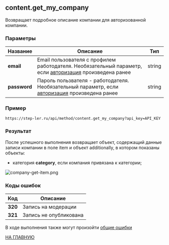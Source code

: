## content.get_my_company

Возвращает подробное описание компании для авторизованной компании.


### Параметры

| Название |Описание | Тип |
|----|----|----|
| **email** | Email пользователя с профилем работодателя. Необязательный параметр, если [авторизация](/auth/login.md) произведена ранее  | string |
| **password** | Пароль пользвателя - работодателя. Необязательный параметр, если [авторизация](/auth/login.md) произведена ранее  | string |

### Пример

```
https://step-ler.ru/api/method/content.get_my_company?api_key=API_KEY
```

### Результат

После успешного выполнения возвращает объект, содержащий данные записи компании в поле item и объект additionally, в котором показаны объекты:

  * категория **category**, если компания привязана к категории;

![](https://step-ler.ru/upload/api/company-get-item.png "company-get-item.png")

### Коды ошибок

| Код |Описание |
|----|----|
| **320** | Запись на модерации |
| **321** | Запись не опубликована |

В ходе выполнения также могут произойти [общие ошибки](/docs/errors.md)

[НА ГЛАВНУЮ](/README.md)